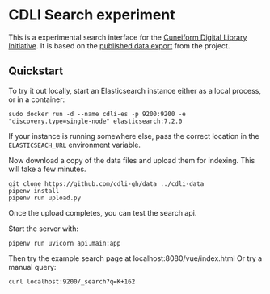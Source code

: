 # CDLI Search experiment

This is a experimental search interface for the [Cuneiform Digital
Library Initiative](https://cdli.ucla.edu).
It is based on the [published data export](https://github.com/cdli-gh/data)
from the project.

## Quickstart

To try it out locally, start an Elasticsearch instance either as
a local process, or in a container:

```
sudo docker run -d --name cdli-es -p 9200:9200 -e "discovery.type=single-node" elasticsearch:7.2.0
```

If your instance is running somewhere else, pass the correct
location in the `ELASTICSEACH_URL` environment variable.

Now download a copy of the data files and upload them for indexing.
This will take a few minutes.

```
git clone https://github.com/cdli-gh/data ../cdli-data
pipenv install
pipenv run upload.py
```

Once the upload completes, you can test the search api.

Start the server with:

```
pipenv run uvicorn api.main:app
```

Then try the example search page at localhost:8080/vue/index.html
Or try a manual query:

```
curl localhost:9200/_search?q=K+162
```
